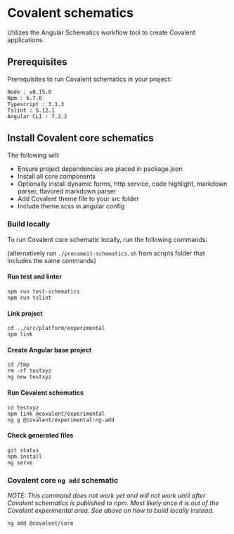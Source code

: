 # Covalent schematics
Utilizes the Angular Schematics workflow tool to create Covalent applications

## Prerequisites

Prerequisites to run Covalent schematics in your project:

```
Node : v8.15.0
Npm : 6.7.0
Typescript : 3.1.3
Tslint : 5.12.1
Angular CLI : 7.2.2
```

## Install Covalent core schematics
The following will:
- Ensure project dependencies are placed in package.json
- Install all core components
- Optionally install dynamic forms, http service, code highlight, markdown parser, flavored markdown parser
- Add Covalent theme file to your src folder
- Include theme.scss in angular config

### Build locally
To run Covalent core schematic locally, run the following commands:

(alternatively run `./precommit-schematics.sh` from scripts folder that includes the same commands)

#### Run test and linter
```
npm run test-schematics
npm run tslint
```

#### Link project
```
cd ../src/platform/experimental
npm link
```

#### Create Angular base project
```
cd /tmp
rm -rf testxyz
ng new testxyz
```

#### Run Covalent schematics
```
cd testxyz
npm link @covalent/experimental
ng g @covalent/experimental:ng-add
```

#### Check generated files
```
git status
npm install
ng serve
```

### Covalent core `ng add` schematic
*NOTE: This command does not work yet and will not work until after Covalent schematics is published to npm.  Most likely once it is out of the Covalent experimental area.  See above on how to build locally instead.*
``` 
ng add @covalent/core 
```
